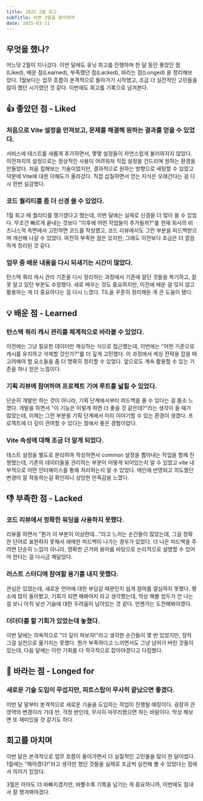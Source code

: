 ```yaml
---
title: 2025 2월 회고
subTitle: 바쁜 3월을 맞이하며
date: 2025-03-11
---
```


## 무엇을 했나?

어느덧 2월이 지나갔다. 이번 달에도 유닛 회고를 진행하며 한 달 동안 좋았던 점(Liked), 배운 점(Learned), 부족했던 점(Lacked), 바라는 점(Longed) 을 정리해보았다. 1월보다는 업무 흐름이 본격적으로 돌아가기 시작했고, 조금 더 실전적인 고민들을 많이 했던 시기였던 것 같다. 이번에도 회고를 기록으로 남겨본다.

## 👍 좋았던 점 - Liked

### 처음으로 Vite 설정을 만져보고, 문제를 해결해 원하는 결과를 얻을 수 있었다.

서비스에 테스트를 새롭게 추가하면서, 몇몇 설정들이 자연스럽게 불러와지지 않았다. 이전까지의 설정으로는 정상적인 사용이 어려워져 직접 설정을 건드리며 원하는 환경을 만들었다. 처음 접해보는 기술이었지만, 결과적으로 원하는 방향으로 세팅할 수 있었고 덕분에 Vite에 대한 이해도가 올라갔다. 직접 삽질하면서 얻는 지식은 오래간다는 걸 다시 한번 실감했다.

### 코드 퀄리티를 좀 더 신경 쓸 수 있었다.

1월 회고 때 퀄리티를 챙기겠다고 했는데, 이번 달에는 실제로 신경을 더 많이 쓸 수 있었다. 무조건 빠르게 끝내는 것보다 "이후에 어떤 작업들이 추가될까?"를 현재 회사의 비즈니스적 측면에서 고민하면 코드를 작성했고, 코드 리뷰에서도 그런 부분을 피드백받으며 개선해 나갈 수 있었다. 여전히 부족한 점은 있지만, 그래도 이전보다 조금은 더 깔끔하게 정리된 것 같다.

### 업무 중 배운 내용을 다시 되새기는 시간이 많았다.

탄스택 쿼리 캐시 관리 기준을 다시 정리하는 과정에서 기존에 알던 것들을 복기하고, 잘못 알고 있던 부분도 수정했다. 새로 배우는 것도 중요하지만, 이전에 배운 걸 잊지 않고 활용하는 게 더 중요하다는 걸 다시 느꼈다. TIL을 꾸준히 정리해둔 게 큰 도움이 됐다.

## 💡 배운 점 - Learned

### 탄스택 쿼리 캐시 관리를 체계적으로 바라볼 수 있었다.

이전에는 그냥 필요한 데이터만 캐싱하는 식으로 접근했는데, 이번에는 "어떤 기준으로 캐시를 유지하고 삭제할 것인가?"를 더 깊게 고민했다. 이 과정에서 캐싱 전략을 잡을 때 고려해야 할 요소들을 좀 더 명확히 정리할 수 있었다. 앞으로도 계속 활용할 수 있는 기준을 하나 얻은 느낌이다.

### 기획 리뷰에 참여하며 프로젝트 기여 루트를 넓힐 수 있었다.

단순히 개발만 하는 것이 아니라, 기획 단계에서부터 피드백을 줄 수 있다는 걸 몸소 느꼈다. 개발을 하면서 "이 기능은 이렇게 하면 더 좋을 것 같은데?"라는 생각이 들 때가 많았는데, 이제는 그런 부분을 기획 단계에서 미리 이야기할 수 있는 환경이 생겼다. 프로젝트에 더 깊이 관여할 수 있다는 점에서 좋은 경험이었다.

### Vite 속성에 대해 조금 더 알게 되었다.

테스트 설정을 별도로 분리하여 작성하면서 common 설정을 뽑아내는 작업을 함께 진행했는데, 기존의 데이터들을 관리하는 부분이 어떻게 되어있는지 알 수 있었고 vite 내부적으로 어떤 인터페이스를 통해 처리하는지 알 수 있었다. 메인에 반영되고 의도했던 변경이 잘 작동하는걸 확인하니 상당한 만족감을 느꼈다.

## 👎 부족한 점 - Lacked

### 코드 리뷰에서 정확한 워딩을 사용하지 못했다.

리뷰를 하면서 "뭔가 이 부분이 이상한데..."라고 느끼는 순간들이 많았는데, 그걸 정확한 단어로 표현하지 못해서 애매한 피드백이 나가는 경우가 있었다. 더 나은 피드백을 주려면 단순히 느낌이 아니라, 명확한 근거와 용어를 바탕으로 논리적으로 설명할 수 있어야 한다는 걸 다시금 깨달았다.

### 러스트 스터디에 참여할 용기를 내지 못했다.

관심은 있었는데, 새로운 언어에 대한 부담감 때문인지 쉽게 참여를 결심하지 못했다. 평소에 많이 들어봤고, 기회가 되면 해봐야지 라고 생각했는데, 막상 해볼 엄두가 안 나는 걸 보니 아직 낯선 기술에 대한 두려움이 남아있는 것 같다. 언젠가는 도전해봐야겠다.

### 더더더를 할 기회가 있었는데 놓쳤다.

이번 달에는 의욕적으로 "더 깊이 파보자!"라고 생각한 순간들이 몇 번 있었지만, 정작 그걸 실천으로 옮기지는 못했다. 뭔가 부족하다고 느끼면서도 그냥 넘어가 버린 것들이 있는데, 다음 달에는 이런 기회를 더 적극적으로 잡아야겠다고 다짐했다.

## 🌈 바라는 점 - Longed for

### 새로운 기술 도입이 무섭지만, 피트스탑이 무사히 끝났으면 좋겠다.

이번 달 말부터 본격적으로 새로운 기술을 도입하는 작업이 진행될 예정이다. 굉장히 큰 영역의 변경이라 기대 반, 걱정 반인데, 무사히 마무리했으면 하는 바람이다. 막상 해보면 또 재미있을 것 같기도 하다.

## 회고를 마치며

이번 달은 본격적으로 업무 흐름이 돌아가면서 더 실질적인 고민들을 많이 한 달이었다. 1월에는 "해야겠다!"라고 생각만 했던 것들을 실제로 조금씩 실천해 볼 수 있었다는 점에서 의미가 있었다.

3월은 아마도 더 바빠지겠지만, 바쁠수록 기록을 남기는 게 중요하니까, 이번에도 힘내서 잘 챙겨봐야겠다.
